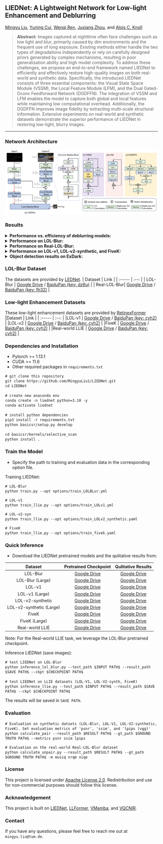 ## LIEDNet: A Lightweight Network for Low-light Enhancement and Deblurring

[Mingyu Liu](https://scholar.google.com/citations?user=Bcohc-oAAAAJ), [Yuning Cui](https://www.ce.cit.tum.de/air/people/yuning-cui/), [Wenqi Ren](https://scholar.google.com/citations?hl=zh-CN&user=VwfgfR8AAAAJ), [Juxiang Zhou](https://www.aminer.cn/profile/zhou-juxiang/650ee1b4768b11dc72a1c943), and [Alois C. Knoll](https://scholar.google.com/citations?hl=zh-CN&user=-CA8QgwAAAAJ&view_op=list_works)

>**Abstract:** Images captured at nighttime often face challenges such as low light and blur, primarily caused by dim environments and the frequent use of long exposure. Existing methods either handle the two types of degradations independently or rely on carefully designed priors generated by complex mechanisms, resulting in poor generalization ability and high model complexity. To address these challenges, we propose an end-to-end framework named LIEDNet to efficiently and effectively restore high-quality images on both real-world and synthetic data. Specifically, the introduced LIEDNet consists of three essential components: the Visual State Space Module (VSSM), the Local Feature Module (LFM), and the Dual Gated-Dconv Feedforward Network (DGDFFN). The integration of VSSM and LFM enables the model to capture both global and local features while maintaining low computational overhead. Additionally, the DGDFFN improves image fidelity by extracting multi-scale structural information. Extensive experiments on real-world and synthetic datasets demonstrate the superior performance of LIEDNet in restoring low-light, blurry images. 

---
### Network Architecture
<img src="/figures/pipeline.png">

### Results
<details close>
<summary><b>Performance vs. efficiency of deblurring models:</b></summary>

![results1](/figures/performance_complexity_res.png)
</details>

<details close>
<summary><b>Performance on LOL-Blur:</b></summary>

![results_lolblur](/figures/LOL_Blur_res.png)

</details>

<details close>
<summary><b>Performance on Real-LOL-Blur:</b></summary>

![results_reallolblur](/figures/Real_LOL_Blur_res.png)

</details>

<details close>
<summary><b>Performance on LOL-v1, LOL-v2-synthetic, and FiveK:</b></summary>

![results_llie](/figures/LLIE_res.png)

</details>

<details close>
<summary><b>Object detection results on ExDark:</b></summary>

![results_llie](/figures/ExDark_det_res.png)

</details>

### LOL-Blur Dataset
The datasets are provided by [LEDNet](https://github.com/sczhou/LEDNet).
| Dataset | Link |
| :----- | :--: |
| LOL-Blur | [Google Drive](https://drive.google.com/drive/folders/11HcsiHNvM7JUlbuHIniREdQ2peDUhtwX?usp=sharing) / [BaiduPan (key: dz6u)](https://pan.baidu.com/s/1CPphxCKQJa_iJAGD6YACuA) |
| Real-LOL-Blur| [Google Drive](https://drive.google.com/drive/folders/1fXUA5SzXj46ISw9aUjSors1u6M9VlKAn?usp=sharing) / [BaiduPan (key: fh32)](https://pan.baidu.com/s/1sP87VGiof_NixZsA8dhalA) |

### Low-light Enhancement Datasets
These low-light enhancement datasets are provided by [RetinexFormer](https://github.com/caiyuanhao1998/Retinexformer)
|Dataset | Link |
| :----- | :--: |
|LOL-v1 | [Google Drive](https://drive.google.com/file/d/1L-kqSQyrmMueBh_ziWoPFhfsAh50h20H/view?usp=sharing) / [BaiduPan (key: cyh2)](https://pan.baidu.com/s/1ZAC9TWR-YeuLIkWs3L7z4g?pwd=cyh2) |
|LOL-v2 | [Google Drive](https://drive.google.com/file/d/1Ou9EljYZW8o5dbDCf9R34FS8Pd8kEp2U/view?usp=sharing) / [BaiduPan (key: cyh2)](https://pan.baidu.com/s/1X4HykuVL_1WyB3LWJJhBQg?pwd=cyh2) | 
|FiveK  | [Google Drive](https://drive.google.com/file/d/11HEUmchFXyepI4v3dhjnDnmhW_DgwfRR/view?usp=sharing) / [BaiduPan (key: cyh2)](https://pan.baidu.com/s/1ajax7N9JmttTwY84-8URxA?pwd=cyh2) |
|Real-world LLIE | [Google Drive](https://drive.google.com/drive/folders/1rWa_WRX5bqlW2HnBNMUGFKWrou7gIQpO?usp=drive_link) / [BaiduPan (key: cyh2)](https://pan.baidu.com/s/1cqBwmuXk83h6u1NZJVbfkg?pwd=cyh2) |

### Dependencies and Installation

- Pytorch >= 1.13.1
- CUDA >= 11.6
- Other required packages in `requirements.txt`
```
# git clone this repository
git clone https://github.com/MingyuLiu1/LIEDNet.git
cd LIEDNet

# create new anaconda env
conda create -n liednet python=3.10 -y
conda activate liednet

# install python dependencies
pip3 install -r requirements.txt
python basicsr/setup.py develop

cd basicsr/kernels/selective_scan
python install .
```

### Train the Model
- Specify the path to training and evaluation data in the corresponding option file.

Training LIEDNet:
```
# LOL-Blur
python train.py --opt options/train_LOLBLur.yml
```

```
# LOL-v1
python train_llie.py --opt options/train_LOLv1.yml 
```

```
# LOL-v2-syn
python train_llie.py --opt options/train_LOLv2_synthetic.yaml
```

```
# FiveK
python train_llie.py --opt options/train_fivek.yaml
```

### Quick Inference
- Download the LIEDNet pretrained models and the qulitative results from:
  
| Dataset | Pretrained Checkpoint | Qulitative Results |
| :-: | :-: | :-: |
| LOL-Blur | [Google Drive](https://drive.google.com/file/d/159Cyv2jQAu6j6-jXA_N4Y3fEPUZz6587/view?usp=sharing) | [Google Drive](https://drive.google.com/file/d/1lcLUZaaXmI5OZdnf6IzKF8M5tj6_T8Fm/view?usp=sharing) |
| LOL-Blur (Large) | [Google Drive](https://drive.google.com/file/d/1vp0bVeX2lZSGq9Ohc2QbVOd5vNI7Vb3U/view?usp=sharing) | [Google Drive](https://drive.google.com/file/d/1QkkzBVouKys5u4oAoLAArWhKahEficUF/view?usp=sharing) |
| LOL-v1 | [Google Drive](https://drive.google.com/file/d/1CWNmUFWZLFLvj0M1nEjgZ9CeIVJZ44Bb/view?usp=sharing) | [Google Drive](https://drive.google.com/file/d/1EbMgV5fItqFGpyvIQtkRUpaeSX1zFm8I/view?usp=sharing) |
| LOL-v1 (Large) | [Google Drive](https://drive.google.com/file/d/1vMXLzUd4bNpHhSwPaSY6GR2bye9e599-/view?usp=sharing) | [Google Drive](https://drive.google.com/file/d/1tKUWUZJ1JhngTamOFka8Q0nYZCv_q8qh/view?usp=sharing) |
| LOL-v2-synthetic | [Google Drive](https://drive.google.com/file/d/1ZOb6pG4iwF0EswBIBKC7680ltfDPYjbM/view?usp=sharing) | [Google Drive](https://drive.google.com/file/d/1ss4Ti9yuTR_Q-xh2MryQVJ9gjrMyZZSj/view?usp=sharing) |
| LOL-v2-synthetic (Large) | [Google Drive](https://drive.google.com/file/d/1j7RpBnBAVwv8czysCs_y3L0Fi_g0VpRD/view?usp=sharing) | [Google Drive](https://drive.google.com/file/d/1-PsR59ulZLnTU4cxitWzDwOu6w8_rDmX/view?usp=sharing) |
| FiveK | [Google Drive](https://drive.google.com/file/d/15qxh-_iGKgLL8SmYpyGuJH62SeU8LpIJ/view?usp=sharing) | [Google Drive](https://drive.google.com/file/d/17u6z7ZXmiL_QqQqAdcT7YTTkcxcqbAsS/view?usp=sharing) |
| FiveK (Large) | [Google Drive](https://drive.google.com/file/d/1YBg5UlI3x8lVjTgxasK84zlNu0VRgtie/view?usp=sharing) | [Google Drive](https://drive.google.com/file/d/1TrG_oXjdBvwPveM-g48D66wXWAFbysi2/view?usp=sharing) |
| Real-world LLIE | [Google Drive](https://drive.google.com/file/d/159Cyv2jQAu6j6-jXA_N4Y3fEPUZz6587/view?usp=sharing) | [Google Drive](https://drive.google.com/file/d/1ASwgVT6Fli8HJvDM864RCWEdobzDmV3l/view?usp=sharing) |

Note: For the Real-world LLIE task, we leverage the LOL-Blur pretrained checkpoint.

Inference LIEDNet (save images):
```
# test LIEDNet on LOL-Blur
python inference_lol_blur.py --test_path $INPUT PATH$ --result_path $SAVE PATH$ --ckpt $CHECKPOINT PATH$

# test LIEDNet on LLIE datasets (LOL-V1, LOL-V2-synth, FiveK)
python inference_llie.py --test_path $INPUT PATH$ --result_path $SAVE PATH$ --ckpt $CHECKPOINT PATH$
```
The results will be saved in `SAVE PATH`.

### Evaluation

```
# Evaluation on synthetic datsets (LOL-Blur, LOL-V1, LOL-V2-synthetic, FiveK). Set evaluation metrics of 'psnr', 'ssim', and 'lpips (vgg)'
python calculate_pair --result_path $RESULT PATH$ --gt_path $GROUND TRUTH PATH$ --metrics psnr ssim lpips
```

```
# Evaluation on the real-world Real-LOL-Blur dataset
python calculate_unpair.py --result_path $RESULT PATH$ --gt_path $GROUND TRUTH PATH$ -m musiq nrqm niqe
```


### License

This project is licensed under <a rel="license" href="https://github.com/MingyuLiu1/LIEDNet/blob/main/LICENSE">Apache License 2.0</a>. Redistribution and use for non-commercial purposes should follow this license.

### Acknowledgement

This project is built on [LIEDNet](https://github.com/sczhou/LEDNet), [LLFormer](https://github.com/TaoWangzj/LLFormer), [VMamba](https://github.com/MzeroMiko/VMamba), and [VQCNIR](https://github.com/AlexZou14/VQCNIR). 

### Contact
If you have any questions, please feel free to reach me out at `mingyu.liu@tum.de`.
